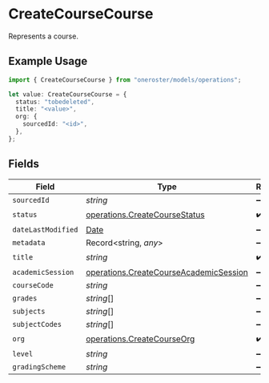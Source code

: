 # CreateCourseCourse

Represents a course.

## Example Usage

```typescript
import { CreateCourseCourse } from "oneroster/models/operations";

let value: CreateCourseCourse = {
  status: "tobedeleted",
  title: "<value>",
  org: {
    sourcedId: "<id>",
  },
};
```

## Fields

| Field                                                                                            | Type                                                                                             | Required                                                                                         | Description                                                                                      |
| ------------------------------------------------------------------------------------------------ | ------------------------------------------------------------------------------------------------ | ------------------------------------------------------------------------------------------------ | ------------------------------------------------------------------------------------------------ |
| `sourcedId`                                                                                      | *string*                                                                                         | :heavy_minus_sign:                                                                               | N/A                                                                                              |
| `status`                                                                                         | [operations.CreateCourseStatus](../../models/operations/createcoursestatus.md)                   | :heavy_check_mark:                                                                               | N/A                                                                                              |
| `dateLastModified`                                                                               | [Date](https://developer.mozilla.org/en-US/docs/Web/JavaScript/Reference/Global_Objects/Date)    | :heavy_minus_sign:                                                                               | N/A                                                                                              |
| `metadata`                                                                                       | Record<string, *any*>                                                                            | :heavy_minus_sign:                                                                               | N/A                                                                                              |
| `title`                                                                                          | *string*                                                                                         | :heavy_check_mark:                                                                               | N/A                                                                                              |
| `academicSession`                                                                                | [operations.CreateCourseAcademicSession](../../models/operations/createcourseacademicsession.md) | :heavy_minus_sign:                                                                               | N/A                                                                                              |
| `courseCode`                                                                                     | *string*                                                                                         | :heavy_minus_sign:                                                                               | N/A                                                                                              |
| `grades`                                                                                         | *string*[]                                                                                       | :heavy_minus_sign:                                                                               | N/A                                                                                              |
| `subjects`                                                                                       | *string*[]                                                                                       | :heavy_minus_sign:                                                                               | N/A                                                                                              |
| `subjectCodes`                                                                                   | *string*[]                                                                                       | :heavy_minus_sign:                                                                               | N/A                                                                                              |
| `org`                                                                                            | [operations.CreateCourseOrg](../../models/operations/createcourseorg.md)                         | :heavy_check_mark:                                                                               | N/A                                                                                              |
| `level`                                                                                          | *string*                                                                                         | :heavy_minus_sign:                                                                               | N/A                                                                                              |
| `gradingScheme`                                                                                  | *string*                                                                                         | :heavy_minus_sign:                                                                               | N/A                                                                                              |
